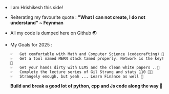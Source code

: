 - I am Hrishikesh this side! 
- Reiterating my favourite quote : <b>"What I can not create, I do not understand" ~ Feynman</b>
- All my code is dumped here on Github 🌏
  
- My Goals for 2025 : <br>

      ☞   Get comfortable with Math and Computer Science (codecrafting) 👾 
      ☞   Get a tool named MERN stack tamed properly. Network is the key! 🛜 
      ☞   Get your hands dirty with LLMS and the clean white papers ..📝
      ☞   Complete the lecture series of Gil Strang and stats 110 👴🏻 
      ☞   Strangely enough, but yeah ... Learn Finance as well 💸 
    
  **Build and break a good lot of python, cpp and Js code along the way 🐍** <br>
<!---
Hrishi11572/Hrishi11572 is a ✨ special ✨ repository because its `README.md` (this file) appears on your GitHub profile.
You can click the Preview link to take a look at your changes.
--->
